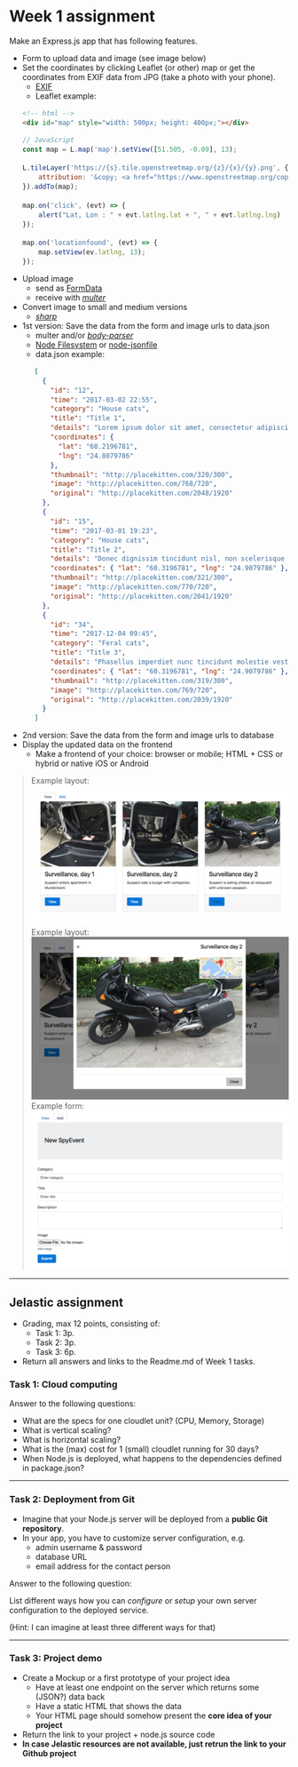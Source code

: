 # Week 1 assignment

Make an Express.js app that has following features.
  * Form to upload data and image (see image below)
  * Set the coordinates by clicking Leaflet (or other) map or get the coordinates from EXIF data from JPG (take a photo with your phone).
    * [EXIF](https://github.com/gomfunkel/node-exif)
    * Leaflet example:
    ```html
    <!-- html -->
    <div id="map" style="width: 500px; height: 400px;"></div>
    ```
    ```javascript
    // JavaScript
    const map = L.map('map').setView([51.505, -0.09], 13);
    
    L.tileLayer('https://{s}.tile.openstreetmap.org/{z}/{x}/{y}.png', {
        attribution: '&copy; <a href="https://www.openstreetmap.org/copyright">OpenStreetMap</a> contributors'
    }).addTo(map);
    
    map.on('click', (evt) => {
        alert("Lat, Lon : " + evt.latlng.lat + ", " + evt.latlng.lng)
    });
    
    map.on('locationfound', (evt) => {
        map.setView(ev.latlng, 13);
    });
    
    ```
  * Upload image
    * send as [FormData](https://developer.mozilla.org/en-US/docs/Web/API/FormData)
    * receive with [_multer_](https://github.com/expressjs/multer)
  * Convert image to small and medium versions
    * [_sharp_](https://github.com/lovell/sharp)
  * 1st version: Save the data from the form and image urls to data.json
     * multer and/or [_body-parser_](https://github.com/expressjs/body-parser)
     * [Node Filesystem](https://nodejs.org/dist/latest-v6.x/docs/api/fs.html) or [node-jsonfile](https://github.com/jprichardson/node-jsonfile)
     * data.json example:
     ```json
        [
          {
            "id": "12",
            "time": "2017-03-02 22:55",
            "category": "House cats",
            "title": "Title 1",
            "details": "Lorem ipsum dolor sit amet, consectetur adipiscing elit. Duis sodales enim eget leo condimentum vulputate. Sed lacinia consectetur fermentum. Vestibulum lobortis purus id nisi mattis posuere. Praesent sagittis justo quis nibh ullamcorper, eget elementum lorem consectetur. Pellentesque eu consequat justo, eu sodales eros.",
            "coordinates": {
              "lat": "60.2196781",
              "lng": "24.8079786"
            },
            "thumbnail": "http://placekitten.com/320/300",
            "image": "http://placekitten.com/768/720",
            "original": "http://placekitten.com/2048/1920"
          },
          {
            "id": "15",
            "time": "2017-03-01 19:23",
            "category": "House cats",
            "title": "Title 2",
            "details": "Donec dignissim tincidunt nisl, non scelerisque massa pharetra ut. Sed vel velit ante. Aenean quis viverra magna. Praesent eget cursus urna. Ut rhoncus interdum dolor non tincidunt. Sed vehicula consequat facilisis. Pellentesque pulvinar sem nisl, ac vestibulum erat rhoncus id. Vestibulum tincidunt sapien eu ipsum tincidunt pulvinar. ",
            "coordinates": { "lat": "60.3196781", "lng": "24.9079786" },
            "thumbnail": "http://placekitten.com/321/300",
            "image": "http://placekitten.com/770/720",
            "original": "http://placekitten.com/2041/1920"
          },
          {
            "id": "34",
            "time": "2017-12-04 09:45",
            "category": "Feral cats",
            "title": "Title 3",
            "details": "Phasellus imperdiet nunc tincidunt molestie vestibulum. Donec dictum suscipit nibh. Sed vel velit ante. Aenean quis viverra magna. Praesent eget cursus urna. Ut rhoncus interdum dolor non tincidunt. Sed vehicula consequat facilisis. Pellentesque pulvinar sem nisl, ac vestibulum erat rhoncus id. ",
            "coordinates": { "lat": "60.3196781", "lng": "24.9079786" },
            "thumbnail": "http://placekitten.com/319/300",
            "image": "http://placekitten.com/769/720",
            "original": "http://placekitten.com/2039/1920"
          }
        ]
     ```
  * 2nd version: Save the data from the form and image urls to database
  * Display the updated data on the frontend
    * Make a frontend of your choice: browser or mobile; HTML + CSS or hybrid or native iOS or Android

>Example layout:
![Example layout](img/ui1.png)
>Example layout:
![Example layout](img/ui2.png)
>Example form:
![Example form](img/form.png)

---

## Jelastic assignment 

* Grading, max 12 points, consisting of: 
  * Task 1: 3p. 
  * Task 2: 3p. 
  * Task 3: 6p.
* Return all answers and links to the Readme.md of Week 1 tasks.

### Task 1: Cloud computing 

Answer to the following questions:

* What are the specs for one cloudlet unit? (CPU, Memory,  Storage)
* What is vertical scaling?
* What is horizontal scaling?
* What is the (max) cost for 1 (small) cloudlet running for 30 days?
* When Node.js is deployed, what happens to the dependencies defined in package.json?

---

### Task 2: Deployment from Git

* Imagine that your Node.js server will be deployed from a **public Git repository**.
* In your app, you have to customize server configuration, e.g.
  * admin username & password
  * database URL
  * email address for the contact person

Answer to the following question:

List different ways how you can *configure* or *setup* your own server configuration to the deployed service.

(Hint: I can imagine at least three different ways for that)

---

### Task 3: Project demo

* Create a Mockup or a first prototype of your project idea
  * Have at least one endpoint on the server which returns some (JSON?) data back
  * Have a static HTML that shows the data 
  * Your HTML page should somehow present the **core idea of your project**
* Return the link to your project + node.js source code
* **In case Jelastic resources are not available, just retrun the link to your Github project**
